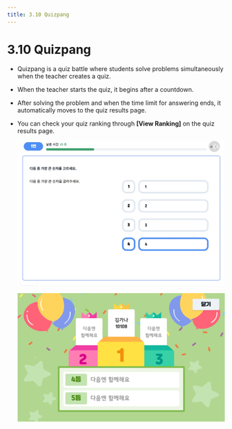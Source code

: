 ```yaml
---
title: 3.10 Quizpang
---
```


# 3.10 Quizpang

- Quizpang is a quiz battle where students solve problems simultaneously when the teacher creates a quiz.
- When the teacher starts the quiz, it begins after a countdown.
- After solving the problem and when the time limit for answering ends, it automatically moves to the quiz results page.
- You can check your quiz ranking through **\[View Ranking]** on the quiz results page.

  ![](/img/student_3-10_01.jpg)

  ![](/img/student_3-10_02.jpg)
